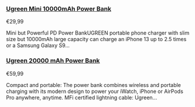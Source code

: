 ### [Ugreen Mini 10000mAh Power Bank](https://eu.ugreen.com/products/ugreen-mini-10000mah-power-bank) ###

€29,99

Mini but Powerful PD Power BankUGREEN portable phone charger with slim size but 10000mAh large capacity can charge an iPhone 13 up to 2.5 times or a Samsung Galaxy S9...

### [Ugreen 20000 mAh Power Bank](https://eu.ugreen.com/products/ugreen-20000-mah-power-bank) ###

€59,99

Compact and portable: The power bank combines wireless and portable charging with its modern design to power your iWatch, iPhone or AirPods Pro anywhere, anytime. MFi certified lightning cable: Ugreen...
